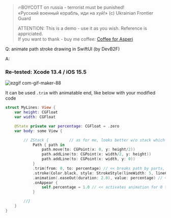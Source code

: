 >
> 🔥BOYCOTT on russia - terrorist must be punished!<br>
> «Русский военный корабль, иди на хуй!» (c) Ukrainian Frontier Guard
> 
> ATTENTION: This is a demo - use it as you wish. Reference is appriciated.<br>
> If you want to thank - buy me coffee: [Coffee for Asperi](https://secure.wayforpay.com/donate/asperi)
>

Q: animate path stroke drawing in SwiftUI (by DevB2F)

A: 

### Re-tested: Xcode 13.4 / iOS 15.5

![ezgif com-gif-maker-88](https://user-images.githubusercontent.com/62171579/181582923-93863c62-b4cb-49ed-8482-fe5f62acd45d.gif)

It can be used `.trim` with animatable end, like below with your modified code

```swift
struct MyLines: View {
    var height: CGFloat
    var width: CGFloat

    @State private var percentage: CGFloat = .zero
    var body: some View {

        // ZStack {         // as for me, looks better w/o stack which tighten path
            Path { path in
                path.move(to: CGPoint(x: 0, y: height/2))
                path.addLine(to: CGPoint(x: width/2, y: height))
                path.addLine(to: CGPoint(x: width, y: 0))
            }
            .trim(from: 0, to: percentage) // << breaks path by parts, animatable
            .stroke(Color.black, style: StrokeStyle(lineWidth: 5, lineCap: .round, lineJoin: .round))
            .animation(.easeOut(duration: 2.0), value: percentage) // << animate
            .onAppear {
                self.percentage = 1.0 // << activates animation for 0 to the end
            }

        //}
    }
}
```
